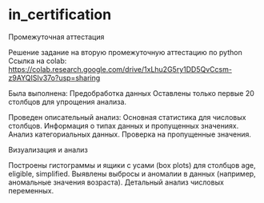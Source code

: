 # in_certification
Промежуточная аттестация

Решение задание на вторую промежуточную аттестацию по python
Ссылка на colab: https://colab.research.google.com/drive/1xLhu2G5ry1DD5QvCcsm-z9AYQISIv37o?usp=sharing

Была выполнена:
Предобработка данных
Оставлены только первые 20 столбцов для упрощения анализа.

Проведен описательный анализ:
Основная статистика для числовых столбцов.
Информация о типах данных и пропущенных значениях.
Анализ категориальных данных.
Проверка на пропущенные значения.

Визуализация и анализ

Построены гистограммы и ящики с усами (box plots) для столбцов age, eligible, simplified.
Выявлены выбросы и аномалии в данных (например, аномальные значения возраста).
Детальный анализ числовых переменных.
